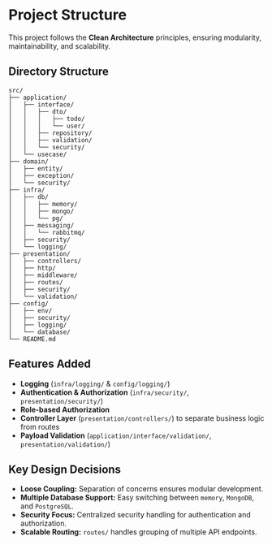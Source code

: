 # Project Structure

This project follows the **Clean Architecture** principles, ensuring modularity, maintainability, and scalability.

## **Directory Structure**
```
src/
├── application/
│   ├── interface/
│   │   ├── dto/
│   │   │   ├── todo/
│   │   │   └── user/
│   │   ├── repository/
│   │   ├── validation/
│   │   └── security/
│   └── usecase/
├── domain/
│   ├── entity/
│   ├── exception/
│   └── security/
├── infra/
│   ├── db/
│   │   ├── memory/
│   │   ├── mongo/
│   │   └── pg/
│   ├── messaging/
│   │   └── rabbitmq/
│   ├── security/
│   └── logging/
├── presentation/
│   ├── controllers/
│   ├── http/
│   ├── middleware/
│   ├── routes/
│   ├── security/
│   └── validation/
├── config/
│   ├── env/
│   ├── security/
│   ├── logging/
│   └── database/
└── README.md
```

## **Features Added**
- **Logging** (`infra/logging/` & `config/logging/`)
- **Authentication & Authorization** (`infra/security/`, `presentation/security/`)
- **Role-based Authorization**
- **Controller Layer** (`presentation/controllers/`) to separate business logic from routes
- **Payload Validation** (`application/interface/validation/`, `presentation/validation/`)

## **Key Design Decisions**
- **Loose Coupling:** Separation of concerns ensures modular development.
- **Multiple Database Support:** Easy switching between `memory`, `MongoDB`, and `PostgreSQL`.
- **Security Focus:** Centralized security handling for authentication and authorization.
- **Scalable Routing:** `routes/` handles grouping of multiple API endpoints.

